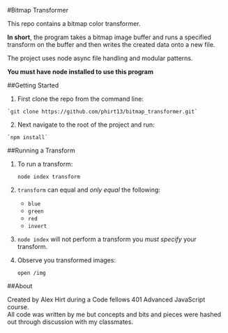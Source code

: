 #Bitmap Transformer

This repo contains a bitmap color transformer.  

**In short**, the program takes a bitmap image buffer and runs a specified transform on the buffer and then writes the created data onto a new file.

The project uses node async file handling and modular patterns.

**You must have node installed to use this program**

##Getting Started

  1. First clone the repo from the command line:

	`git clone https://github.com/phirt13/bitmap_transformer.git`

  2. Next navigate to the root of the project and run:

	`npm install`

##Running a Transform

1. To run a transform:

	`node index transform`

2. `transform` can equal and *only equal* the following:

	- `blue`
	- `green`
	- `red`
	- `invert`

3. `node index` will not perform a transform you *must specify* your transform.  

4. Observe you transformed images:

	`open /img`

##About

Created by Alex Hirt during a Code fellows 401 Advanced JavaScript course.  
All code was written by me but concepts and bits and pieces were hashed out through discussion with my classmates.  

